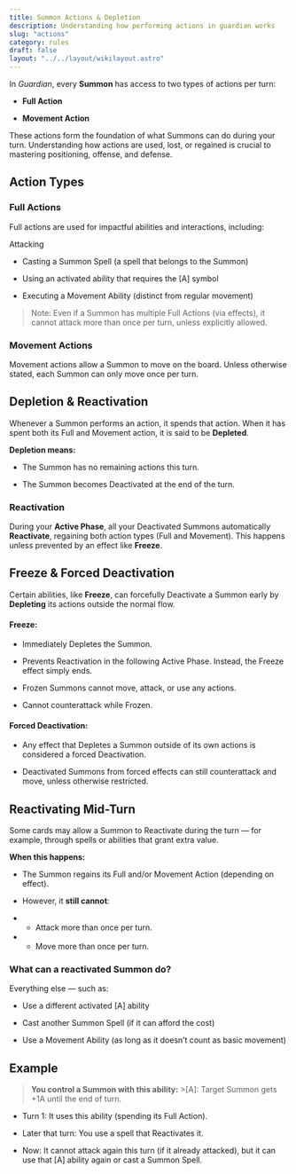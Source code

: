 ```yaml
---
title: Summon Actions & Depletion
description: Understanding how performing actions in guardian works
slug: "actions"
category: rules
draft: false
layout: "../../layout/wikilayout.astro"
---
```


In _Guardian_, every **Summon** has access to two types of actions per turn:

- **Full Action**

- **Movement Action**

These actions form the foundation of what Summons can do during your turn. Understanding how actions are used, lost, or regained is crucial to mastering positioning, offense, and defense.

## Action Types

### Full Actions

Full actions are used for impactful abilities and interactions, including:

Attacking

- Casting a Summon Spell (a spell that belongs to the Summon)

- Using an activated ability that requires the [A] symbol

- Executing a Movement Ability (distinct from regular movement)

> Note: Even if a Summon has multiple Full Actions (via effects), it cannot attack more than once per turn, unless explicitly allowed.

### Movement Actions

Movement actions allow a Summon to move on the board. Unless otherwise stated, each Summon can only move once per turn.

## Depletion & Reactivation

Whenever a Summon performs an action, it spends that action. When it has spent both its Full and Movement action, it is said to be **Depleted**.

**Depletion means:**

- The Summon has no remaining actions this turn.

- The Summon becomes Deactivated at the end of the turn.

### Reactivation

During your **Active Phase**, all your Deactivated Summons automatically **Reactivate**, regaining both action types (Full and Movement). This happens unless prevented by an effect like **Freeze**.

## Freeze & Forced Deactivation

Certain abilities, like **Freeze**, can forcefully Deactivate a Summon early by **Depleting** its actions outside the normal flow.

#### Freeze:

- Immediately Depletes the Summon.

- Prevents Reactivation in the following Active Phase. Instead, the Freeze effect simply ends.

- Frozen Summons cannot move, attack, or use any actions.

- Cannot counterattack while Frozen.

#### Forced Deactivation:

- Any effect that Depletes a Summon outside of its own actions is considered a forced Deactivation.

- Deactivated Summons from forced effects can still counterattack and move, unless otherwise restricted.

## Reactivating Mid-Turn

Some cards may allow a Summon to Reactivate during the turn — for example, through spells or abilities that grant extra value.

**When this happens:**

- The Summon regains its Full and/or Movement Action (depending on effect).

- However, it **still cannot**:

- - Attack more than once per turn.

- - Move more than once per turn.

### What can a reactivated Summon do?

Everything else — such as:

- Use a different activated [A] ability

- Cast another Summon Spell (if it can afford the cost)

- Use a Movement Ability (as long as it doesn’t count as basic movement)

## Example

> **You control a Summon with this ability:** >[A]: Target Summon gets +1A until the end of turn.

- Turn 1: It uses this ability (spending its Full Action).

- Later that turn: You use a spell that Reactivates it.

- Now: It cannot attack again this turn (if it already attacked), but it can use that [A] ability again or cast a Summon Spell.
